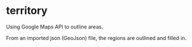 # territory
Using Google Maps API to outline areas.

From an imported json (GeoJson) file, the regions are outlined and filled in.
